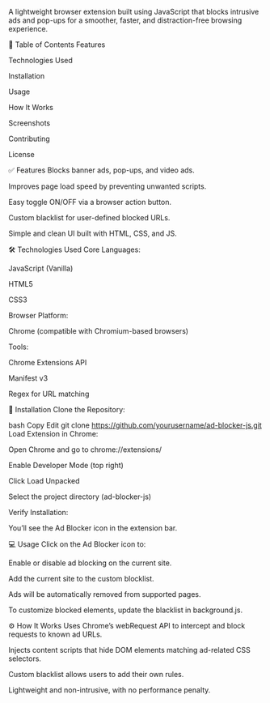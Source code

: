 A lightweight browser extension built using JavaScript that blocks intrusive ads and pop-ups for a smoother, faster, and distraction-free browsing experience.

📌 Table of Contents
Features

Technologies Used

Installation

Usage

How It Works

Screenshots

Contributing

License

✅ Features
Blocks banner ads, pop-ups, and video ads.

Improves page load speed by preventing unwanted scripts.

Easy toggle ON/OFF via a browser action button.

Custom blacklist for user-defined blocked URLs.

Simple and clean UI built with HTML, CSS, and JS.

🛠 Technologies Used
Core Languages:

JavaScript (Vanilla)

HTML5

CSS3

Browser Platform:

Chrome (compatible with Chromium-based browsers)

Tools:

Chrome Extensions API

Manifest v3

Regex for URL matching

🚀 Installation
Clone the Repository:

bash
Copy
Edit
git clone https://github.com/yourusername/ad-blocker-js.git
Load Extension in Chrome:

Open Chrome and go to chrome://extensions/

Enable Developer Mode (top right)

Click Load Unpacked

Select the project directory (ad-blocker-js)

Verify Installation:

You’ll see the Ad Blocker icon in the extension bar.

💻 Usage
Click on the Ad Blocker icon to:

Enable or disable ad blocking on the current site.

Add the current site to the custom blocklist.

Ads will be automatically removed from supported pages.

To customize blocked elements, update the blacklist in background.js.

⚙️ How It Works
Uses Chrome’s webRequest API to intercept and block requests to known ad URLs.

Injects content scripts that hide DOM elements matching ad-related CSS selectors.

Custom blacklist allows users to add their own rules.

Lightweight and non-intrusive, with no performance penalty.
